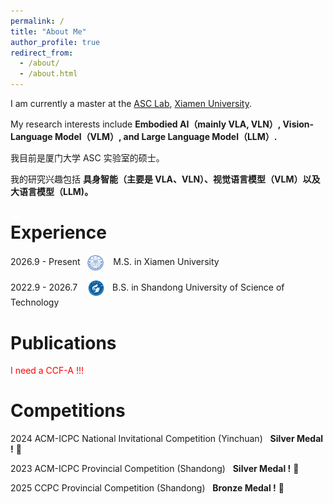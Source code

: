 ```yaml
---
permalink: /
title: "About Me"
author_profile: true
redirect_from: 
  - /about/
  - /about.html
---
```


I am currently a master at the [ASC Lab](https://asc.xmu.edu.cn/), [Xiamen University](https://www.xmu.edu.cn/). 

My research interests include **Embodied AI（mainly VLA, VLN）, Vision-Language Model（VLM）, and Large Language Model（LLM）.**

我目前是厦门大学 ASC 实验室的硕士。

我的研究兴趣包括 **具身智能（主要是 VLA、VLN）、视觉语言模型（VLM）以及大语言模型（LLM)。**

Experience
======
2026.9 - Present&nbsp;&nbsp;&nbsp;<img src="https://github.com/jasonwang7703/jasonwang7703.github.io/blob/master/_pages/2021010906351482.png?raw=true" alt="图标" width="5%" style="vertical-align: middle;">&nbsp;&nbsp;&nbsp;&nbsp;M.S. in Xiamen University 

2022.9 - 2026.7&nbsp;&nbsp;&nbsp;&nbsp;<img src="https://github.com/jasonwang7703/jasonwang7703.github.io/blob/master/_pages/005Wv2zUly8gdilf28d6fj30ro0ro75r.jpg?raw=true" alt="图标" width="5.6%" style="vertical-align: middle;">&nbsp;&nbsp;&nbsp;B.S. in Shandong University of Science of Technology


Publications
======

<span style="color:red;">I need a CCF-A !!!</span>

Competitions
======
2024 ACM-ICPC National Invitational Competition (Yinchuan) &nbsp;&nbsp;**Silver Medal !** 🥈

2023 ACM-ICPC Provincial Competition (Shandong) &nbsp;&nbsp;**Silver Medal !** 🥈

2025 CCPC Provincial Competition (Shandong) &nbsp;&nbsp;**Bronze Medal !** 🥉
